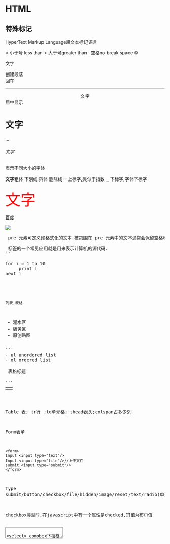 # HTML
## 特殊标记

HyperText Markup Language超文本标记语言

&lt; 小于号 less than
&gt; 大于号greater than
&nbsp; 空格no-break space
&copy;

<p>文字</p>创建段落
<br/>回车
<hr />
<center>文字</center>居中显示

<h1>文字</h1>
...
<h6>文字</h6>表示不同大小的字体

<b>文字</b>粗体
<u></u>下划线
<i></i>斜体
<del></del>删除线
<SUP>...</SUP> 上标字,类似于指数
<SUB>...</SUB> 下标字,字体下标字
 
<font size="30" color="red">文字</font>

<a href="www.baidu.com">百度</a>

<a href="http://www.rupeng.com">
	<img src="http://www.rupeng.com/forum.templates/uchome/images/logo.gif"/>
</a>

<pre> pre 元素可定义预格式化的文本.被包围在 pre 元素中的文本通常会保留空格和换行符.而文本也会呈现为等宽字体.
<pre> 标签的一个常见应用就是用来表示计算机的源代码.
```
<pre>
for i = 1 to 10
     print i
next i
</pre>
```

列表,表格
```
<ul><li>灌水区</li><li>版务区</li><li>原创贴图</li></ul>
```
- ul unordered list
- ol ordered list

<table>
<CAPTION>...</CAPTION> 表格标题
<thead><tr><td colspan="2" ></td></tr></thead>
<tr><td></td></tr>
</table>

Table 表; tr行 ;td单元格; thead表头;colspan占多少列

Form表单
```
<form>
Input <input type="text"/>
Input <input type="file"/>//上传文件
submit <input type="submit"/>
</form>
```
Type submit/button/checkbox/file/hidden/image/reset/text/radio(单选按钮)

checkbox类型时,在javascript中有一个属性是checked,其值为布尔值

<textarea>

<select> comobox下拉框选择 listbox复选框(按下ctrl复选)
如果size大于1就是listbox(size的值为显示出来的列表数量)
或者Multiple=" Multiple" 就是listbox

Select中项是option <option value="" selected="selected">北京</option>//每一个项代表的值为value,后面编程的时候会用到,selected表示默认被选中

Optiongroup
```
       <select>
              <optgroup label="直辖市" >
                     <option value="value">北京</option>
                     <option value="value">上海</option>
                     <option value="value">天津</option>
                     <option value="value">重庆</option>
              </optgroup>

              <optgroup label="湖北省">
                     <option value="value">武汉</option>
                     <option value="value">襄阳</option>
                     <option value="value">随州</option>
              </optgroup>
       </select>
```
当选中某一项时,这个项的value就会成为这个select的value属性

Radio的name相同的为一组,组内选择是互斥的

<label> 标签为 input 元素定义标注(标记).

label 元素不会向用户呈现任何特殊效果.不过,它为鼠标用户改进了可用性.如果您在label 元素内点击文本,就会触发此控件.就是说,当用户选择该标签时,浏览器就会自动将焦点转到和标签相关的表单控件上.
<label> 标签的 for 属性应当与相关元素的 id 属性相同.
```
<label for="name">姓名</label>
<input type="text" id="name" />

<label for="mariage">婚否</label>
<input type="checkbox" id="mariage" />
```

Fieldset 相当于winform的Groupbox
```
<fieldset>
       <legend>常用</legend>
       <input type="text" />
       <input type="text" />
       <input type="text" />      
</fieldset>
```
 
Div/span  
Div是一个矩形块,影响布局与显示  
Span可以是任何形状,不影响布局与显示  
div标签是区块层级,span是内文层级  
一般使用css+div构造页面的布局,使用span控制局部的效果  
div与span都属于层标签

<bgsound src="/mp3/爱很美.mp3" loop=True>

# CSS
层叠样式表

<link href="StyleSheet1.css" rel="stylesheet" type="text/css" />

计量单位:px像素;30%;em相对单位.width:20px

background-color背景颜色;color文本颜色

border

border-style;border-color;border-width(默认值是0)

style="border-style:dotted;border-color:Red;border-width:2px"

display控制显示与否none(不显示);block(显示为块级元素,元素前后带有换行符);inline(元素前后没有换行符)

CSS float 属性

float 属性定义元素在哪个方向浮动.以往这个属性总应用于图像,使文本围绕在图像周围,不过在CSS 中,任何元素都可以浮动.浮动元素会生成一个块级框,而不论它本身是何种元素.
如果浮动非替换元素,则要指定一个明确的宽度,否则,它们会尽可能地窄.
注释:假如在一行之上只有极少的空间可供浮动元素,那么这个元素会跳至下一行,这个过程会持续到某一行拥有足够的空间为止.
JavaScript 语法:object.style.cssFloat="left"

cursor:鼠标指针放到元素上面时显示的样子  
`td.style.cursor = "pointer";`//td是一个表table中的一个单元格,鼠标放到这个单元格上面时,鼠标变成手的形状

list-style-type:对于<ul></ul><li></li>列表时对那个圆点的控制
```
onfocus="this.style.textAlign='left';" onblur="this.style.textAlign='right';"
```

## 样式选择器
三种:标签选择器;class选择器;id选择器

标签
```
input{background-color:Green;border-color:Black;}
p{color:Blue;}
```

class
```
.Class_warning{font-style:italic;font-size:xx-large;}//前面的点不能丢
<p class=" Class_warning ">aaaaa</p>
```
当有多个样式一起作用相互冲突时,以用style直接指定的为准

 
标签+class
```
input.class1{background-color:Green;border-color:Black;}
p.class1{color:Blue;}
```

id
#id_username
```
{ background-color:Red; }
```

关联选择器

使用空格分隔
```
p strong{color:Yellow;}
```
同时具有p与strong标签

# DOM
Document object model文档对象模型

CSS+JavaScript+DOM=DHTML

定时 setInterval  
每间隔一定时间执行
```
intervalId=setInterval("alert('hello')",5000)//每隔5000毫秒,也就是5秒弹出一个hello对话框
```

setTimeout

clearTimeout

navigate

<input type="button" onclick="navigate('HTMLPageForm.htm')" value="navigate demo" />

navigate("http://www.baidu.com")
confirm()

```
function confirmdemo() {
       if (confirm("是否要放弃输入的文本")) {
              alert("yes");
       }
       else {
              alert("no");
       }
}
<input type="button" onclick="confirmdemo()" value="confirmdemo" />
```
confirm()可以用来防止用户的误操作导致离开这个页面而致使输入的东西都丢失掉
 
## body,document对象的事件
- onload:网页加载完毕后触发
- onunload:网页关闭(或者离开)后触发
- onbeforeunload:在网页准备关闭(或者离开)时触发
- onbeforeunload="window.event.returnValue='文本会丢失'"
- onclick 单击
- ondblclick双击
- onkeydown按键放下
- onkeypress点击按键
- onkeyup按键释放
- onmousedown鼠标按下
- onmousemove鼠标移动
- onmouseout鼠标离开元素范围
- onmouseover鼠标移动到元素范围
- onmouseup鼠标按键释放
- onmousedown :当单机鼠标时触发的事件
- 地址location

window.location.href
既可以通过它取得当前地址,也可以给它赋值实现navigate的效果

window.location.reload()刷新

window.event 获得事件发生时的信息,时间不局限于window对象的事件.类似于winForm中的e(EventArg)

特殊按键的判断
altKey属性,bool类型,表示发生事件时alt键是按下.类似的还有ctrlKey,shiftKey属性
bool window.event.altKey
```
<input type="button" value="点击" onclick="if(window.event.ctrlKey){alert('点击了ctrl键');};else {alert('没有点击ctrl键');}" />
```

坐标

clientX ,clientY发生事件时鼠标在客户区的坐标

screen X, screen Y发生事件时鼠标在屏幕上的坐标
offsetX,offsetY发生事件时鼠标相对于事件源(比如点击按钮时触发onclick)的坐标

returnValue属性,如果将他设置为false,就会取消默认事件的处理
```
<a href="HTMLPageTable.htm" onclick="alert('禁止访问');window.event.returnValue=false;">hi</a>
```
例如用户在注册时,所填信息有误,这个时候就不用提交到服务器,就可以通过这个方式

 
srcElement 获得事件源对象

keyCode发生事件时的按键值
button发生事件时的鼠标按键,1为左键,2为右键,3为左右键同时按

 
screen对象

screen.width;screen.height

clipboardData对象

对粘贴板的操作
几乎任何元素都有oncopy与onpaste两个属性

clearData("Text")清空粘贴板,参数只能时Text(注:可能是为了以后的扩展而这样要求)
getData("Text")读取粘贴板的值,返回值为粘贴板中的内容

setData("Text",val)设置粘贴板中的值
 

<body oncopy="alert('禁止复制');window.event.returnValue=false;"></body>
<body oncopy="alert('禁止复制'); return false;"></body>
 
mobile:<input type="text" /><br />
mobile again:<input type="text" onpaste="alert('为保证你的资金充值到正确的手机号,请勿复制');return false;" />

function modifyClipboard() {
	clipboardData.setData('Text', clipboardData.getData('Text') +"文章转自:"+ window.location.href);
}
<body oncopy="setTimeout('modifyClipboard()',100)"></body>
 

window.history

window.history.back();  window.history.go(-1);后退一个页面

window.history.forward();  window.history.g0(1);

window.history.go(2);

<a href="javascript:window.history.back()">back</a>

也可以放到input button的onclick事件中

<input type="button" onclick="window.history.back()" value="back"  />

window.document

write(text);

向文档中写入内容

只能在页面加载过程中创建

window.document.write("this is a document<br/>");
window.document.write("<a href='http://www.buaa.edu.cn'>buaa</a><br/>");

 
但是如果在onclick事件中,写入的内容会冲掉页面中的原有内容

<input type="button" value="document.write" onclick="window.document.write('buaa is mine');"/>
write经常在广告代码/整合资源代码中使用,例如引用百度的新闻http://news.baidu.com/newscode.html

 
getElementById();

一个页面中id必须唯一

alert(form1.textbox2.value);
alert(textbox1.value);

var txt = document.getElementById("textbox2");
alert(txt.value);

getElementsByName();

一个页面中name可以不唯一,所以返回的结果是一个数组
```
<head>
    <title></title>
       <script type="text/javascript">
              function btnclick() {
                  var radios = document.getElementsByName("gender");
                  for (var i = 0; i < radios.length; i++) {
                       alert(radios[i].value);
                  }
              }
       </script>
</head>

<body>
<input type="radio" name="gender"  value="男"/>男
<input type="radio" name="gender" value="女" />女
<input type="button" value="get the gender"  onclick="btnclick()"/>
</body>
```
 
parseInt(string,radix); 将string转换成数字,radix为进制

createElement 动态添加的内容通过查看网页源代码的方式是看不到的,可以通过debugbar查看 
```
var div = document.getElementById("divMain");
var input = document.createElement("input");
input.type = "button";
input.value = "je suis dynamique";
div.appendChild(input);

var input = document.createElement("<input type='button' value='hello'/>");
document.body.appendChild(input);
var label = document.createElement("label");
label.innerText = "user";
label.setAttribute("for", "username");//username是一个文本框,因为for在js中是一个关键字,所以直接使用label.for="username");是不行的
document.body.appendChild(label);
```

setAttribute

setAttribute还可以添加一些html本身没有的属性, 例如:
```
label.setAttribute("studentId", "39241715");//这样可以在以后使用
var id=label.getAttribute(("studentId");//这样就可以取到这个值
```
innerText innerHTML: 几乎所有的DOM元素都有innerText与innerHTML两个元素,这两个元素是大小写敏感的,且可以读和写

firefox不支持innerText,这就是以后我们要使用jquery的原因之一
The innerText property is valid for block elements only. By definition, elements that do not have both an opening and closing tag cannot have an innerText property.

对于innerHTML 属性,几乎所有的元素都有innerHTML属性,它是一个字符串,用来设置或获取位于对象起始和结束标签内的HTML.
firefox下innerText是target
 
时间冒泡
```
<body onclick="alert('body onclick')">
       <table border="0" cellpadding="0" cellspacing="0" onclick="alert('table onclick')">
              <tr onclick="alert('tr onclick')">
                     <td onclick="alert('td onclick')">
                            <p onclick="alert('p onclick')">
                            this is a test for the bubble.
                            </p>
                     </td>
              </tr>
       </table>
</body>
```
从最内层依次触发

this 获得事件对象

修改属性

css中background-color,在js中是backgroundcolor,因为在js中,-有特殊的含义,减号

onfocus onblur 焦点进入控件的事件是onfocus,焦点离开控件的事件是onblur
```
<head>
    <title></title>
       <script type="text/javascript">
              function initEvent() {
                     var inputs = document.getElementsByTagName("input");
                     for (var i = 0; i < inputs.length; i++) {
                            var input = inputs[i];
                            input.onblur = inputOnblur;
                     }
              }

              function inputOnblur() {
                     if (this.value.length <= 0) {
                            this.style.background = "red"; //由于是将控件的onblur响应函数设置为inputOnblur,而不是该控件的onblur响应函数调用inputOnblur(),所以这里可以用this               }
                     else {
                            this.style.background = "white";
                     }
              }
       </script>
</head>

<body onload="initEvent()">
       <input type="text" name="name" value="content1" onblur="alert('第一个失去了焦点')"  onfocus="alert('第一个得到了焦点')"/>
       <input type="text" name="name" value="content2" onblur="alert('第二个失去了焦点')"  onfocus="alert('第二个得到了焦点')"/>
       <br />
       <input type="text" /><input type="text" /><input type="text" /><input type="text" /><input type="text" />
</body>
```

onchange

onchange只有在光标离开时才执行
这样是合理的,例如对于一个text文本框,输入内容的时候,里面的内容一直在改变,如果一改变就触发,那么onchange这个事件就会一直处于触发状态.

style

style.display属性

控制层显示与否

只有当值为none时,才不显示,其他值(包括空值)都显示

 

在IE中监听body的onclick,最后一个元素以下内容是不被监听的,如果一定要监听,需要监听document的onclick事件,在javascript中完成

例如下面的匿名函数

document.onclick = function () { alert("OK");    }

postion
写某个对象的具体坐标之前,先要确定是哪种类型的position

absolute 生成绝对定位的元素,相对于 static 定位以外的第一个父元素进行定位.

fixed 生成绝对定位的元素,相对于浏览器窗口进行定位.

relative 生成相对定位的元素,相对于其正常位置进行定位.

static 默认值.没有定位,元素出现在正常的流中(忽略 top, bottom, left, right 或者 z-index 声明).

inherit 规定应该从父元素继承 position 属性的值.

style="position:absolute;top:200px;left:200px"

form submit
通过一个普通的按钮也能提交表单
```
       <form action="default.aspx" method="post" id="form1">
       <input type="button" name="name" value="same as submit" onclick="form1.submit()" />

       <input type="submit" />
       </form>
```

如果提交之前要检查数据,可以在form的onsubmit(如果是return false;就可以阻止提交)事件中写代码进行数据检查,但是如果通过掉用form1.submit()进行提交,他不会执行onsubmit里的代码.

另外,如果onsubmit事件要调用函数,要特别注意返回值的处理
```
function beforeSubmit() {
       var name = document.getElementById("name");
       if (name.value.length <= 0) {
       		alert('name can not be empty');
            return false;
       }
}
onsubmit="return beforeSubmit()
```

但是调用函数的时候,由于我们需要onsubmit事件需要返回值,而调用函数的返回值只是调用函数的返回值,不是onsubmit事件的返回值,所以需要些return bofreSubmit();,而不能写作bofreSubmit();
 
通过一个按钮的点击触发另外一个按钮点击动作
       <input type="button" id="btn1" value="btn" onclick="alert('btn')" />
       <input type="button" name="name" value="clickonme"  onclick="btn1.click()" />

//不是btn1.onclick();

# Jquery
ready

$(document).ready(function () {alert("加载完毕");    });
注册事件函数,和普通的dom函数不一样,不需要在元素的标签上添加on**等标记

ready()和dom中的onload类似,但是onload只能注册一次,而ready()可以注册多次

$(document).ready(function () {alert("加载完毕");    });

$(document).ready(function () {alert("加载完毕2");  });
onload是在所有的dom元素,图片,css等都加载完毕后才会被触发,而ready在所有的dom元素创建完毕后就会被触发,这样可以提高网页的响应速度

$(window).load()可以实现onload那种事件调用的时机
由于ready()这个函数很常用,所以jquery对其进行了简化, $(function () {alert("over");})

map

$.map(array,function)对array中的每个元素调用function函数进行处理,有返回值
each

$.each(array,function),没有返回值

$.each(array,function(key,value){})
当使用一个参数时,指key

当不使用参数时,可以实用this,这个时候this指value
jquery对象就是通过jquery封装的dom对象

jquery对象只能调用jquery封装的方法.不能调用dom对象的方法

可以讲一个dom对象转化为jquery对象

var div = document.getElementById("div1");
       alert($(div).html());

请注意,array是javascript语言本身包含的,不是dom对象,所以不需要转换为jquery对象

同时,也可以将jquery对象转化为dom对象($(div)[0]或者($(div).get(0)

jquery对象都有内置的隐式调用each方法,如果是自己写的对象可以显示调用each方法

注册事件
```
$(function () {

       $("p").click(function () {
              alert("i am is a p");
       });//隐式迭代,对取到的每个p都注册click事件
});
```

css

```
$(function () {$("#div1").css("background", "red");});
$(function () { alert($("#div1").css("backgroundColor")); });
```

class

```
attr("class")
attr("class","myclass")
```

addClass

removeClass

toggleClass 切换样式,如果没有,则添加,如果有,则删除

hasClass 判断是否有这个样式

filter:Gray黑白样式

选择器

id/tagName/cssClassName选择器
```
$("#id ")/$("TagName")/$(".cssClassName")
```

例如:

```
$(function () {
       $("p").click(function () { alert("i am is a p"); });//隐式迭代,对取到的每个p都注册click事件
});
```

多条件选择器
```
$("p,div,span.menuitem") 选择所有的p标签,div标签和带有menuitem样式的span标签
```

选择器表达式中的空格不能多也不能少
层次选择器

$("div li")获取div下的所有li元素

$("div > li")获取div下的直接li元素

$("body *")选取body下的所有元素

not

$("#table img").not(this)

 

过滤选择器

:first 选取第一个元素 $("div:first")

:last

:not  $("input:not(.myclass)")选取不是myclass的input

:event  :odd 选取奇偶数

:eq/:gt/:lt选取索引号等于,大于,小于的元素  $("input:lt(5)")

$(":header")

$("div:animated")选取正在执行动画的div

过滤选择器可以组合使用,但是请注意每一步过滤都是在前一步的过滤所得结果进一步过滤

属性过滤选择器

$("div[id]")选取有id属性的div

$("div[title=test]")

还可以选择开头/结束/包含等,可以组合使用

表单对象选择器

$("#form1 :enabled")选取id为form1的表单内所有启用的元素

$("#form1 :disabled")选取id为form1的表单内所有禁用的元素

$('input:checked")选取所有选中的元素(radio,checkbox)

$("select:selectd")

$(":input")选取所有<input>/<textarea>/<select>/<button>

而$("input")只获得<input>

$(":text")选取所有单行文本框,等价于$("input:[type=text]")

$(":password")选取所有密码框.同理还有:radio,:checkbox,:submit,:image,:rest,:buttion,:file,:hidden

 

相对选择器

$("li",$(this));//this下的li元素

节点遍历

next()获取紧挨着下一个的元素

nextAll()/nextAll("div")//后一个为待选择性质的

siblings()/siblings("div") 所有的兄弟

链式编程
```
$(this).css("background", "red").siblings("div").css("background", "green");
```
等价于下面的两行:
```
$(this).css("background", "red");
$(this).siblings("div").css("background", "green");
```

attr

$(selector).attr(attribute)返回属性值

$(selector).attr(attribute,value)这只属性值

$("img").attr("width","180");

$(selector).attr(attribute,function(index,oldvalue))通过函数设置属性值

$("img").attr("width",function(index,oldvalue){
      return oldvalue -50;
});

$("img").attr({width:"50",height:"80"});设置属性对

removeAttr()删除属性,之后这个属性就不存在了,不同于清空

创建元素

$(html语句)创建一个dom节点,并返回一个jquery对象

var link = $("<a href='http://www.baidu.com'>baidu</a>")
$("div:first").append(link);

append(newChild)
appendTo(newFather)

prepend在元素的开始添加元素(添加儿子)

after在元素之后添加元素(添加兄弟)

before在元素之前添加元素(添加兄弟)

var link = $('<a href="http://wwww.baidu.com" id="link1">百度</a>');//创建之后还位于内存中

$("#link1").text("新浪");//这个时候修改不成功,因为link还没有加载到页面上,所以找不到这个id的元素

//link.text("腾讯");//这个可以修改

$(document.body).append(link);

$("#link1").text("新浪");//这个可以修改

remove

remove方法的返回值是被删除的对象,还可以继续使用

替换节点

replace

wrap包裹

$("b").wrap("<font color='red'></font>");

radio checkbox

radio与checkbox设值的时候要通过数组的形式,虽然radio只有一个值,但是也必须这样做
```
<input type="radio" name="gender" value="homme" />男<br />
<input type="radio" name="gender" value="femme" />女<br />
<input type="radio" name="gender" value="secret" />未知<br />
$("#btnSet").click(function () {
       $(":radio[name=gender]").val(["femme"]);
});

$("#btnGet").click(function () {
       alert($(":radio[name=gender]:checked").val());
});
```

bind

bind注册函数,但是一般用简写形式
```
$("#btn").bind("click",function(){})
```

bind()移除所有注册事件

unbind("click")

hover(overfn,outfn)

光标放上去调用overfn,离开调用outfn

事件e

冒泡/stopPropagation

如果想获得事件的信息(就像dom中window.event中有是事件信息),只需在调用的匿名函数时加一个参数,一般我们用e

jquery中也有事件冒泡,我们可以用stopPropagation来阻止冒泡

preventDefault

e.preventDefault();//阻止默认行为的触发

target

target获得触发事件的元素(如果有冒泡,则为冒泡的起始元素)

pageX,pageY

pageX,pageY与Dom中clientX,clientY

按键

which

如果是鼠标事件,获得按键(1:左键,2:中键,3:右键)

altKey,shiftKey,ctrlKey

keyCode charCode

一次性事件

one()只执行一次的事件

show,hide,toggle

可以有参数,参数表示时间,以毫秒为单位

toggle(),当前为show,就hide;当前为hide,就show

click()模拟点击

当只写click()时,而不写具体的函数时,就相当于进行了一次模拟单击

cookie

cookie是与域名相关的,所以163.com不能读取baidu.com的cookie

同一个域名的另一个页面也能读取

一个域名能写入的cookie总尺寸是有限制的,这次写入的数据,下一次不一定能读到

$.cookie('name', 'value', {expires: 7, path: '/', domain: 'jquery.com', secure: true});

如果expires不设值,则浏览器关闭后,cookie就会被删除
```
$(function () {
	if ($.cookie("username")) {
		$("#username").val($.cookie("username"));
    }
    $("#signIn").click(function () {
         $.cookie("username", $("#username").val());
         alert("your name is " + $("#username").val());
     });
});
<input type="text" name="name" value=" " id="username"/>
<input type="button" name="name" value="signIn" id="signIn" />
```
 
jquery addclass 中class 是指什么?

```
$( "#create-user" ).button().click(function()
$( "#create-user" ):代表底层JQUERY对象 
.button():将底层对象转换成button接口
.click:button接口的事件
```

